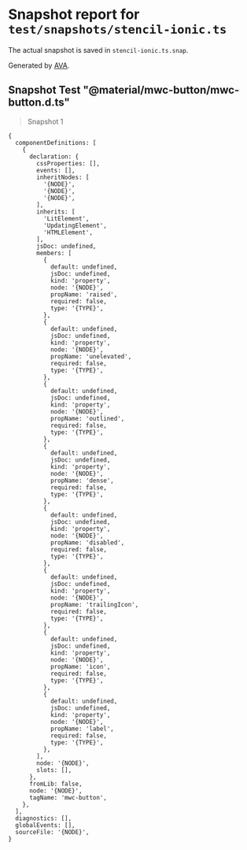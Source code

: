 # Snapshot report for `test/snapshots/stencil-ionic.ts`

The actual snapshot is saved in `stencil-ionic.ts.snap`.

Generated by [AVA](https://ava.li).

## Snapshot Test "@material/mwc-button/mwc-button.d.ts"

> Snapshot 1

    {
      componentDefinitions: [
        {
          declaration: {
            cssProperties: [],
            events: [],
            inheritNodes: [
              '{NODE}',
              '{NODE}',
              '{NODE}',
            ],
            inherits: [
              'LitElement',
              'UpdatingElement',
              'HTMLElement',
            ],
            jsDoc: undefined,
            members: [
              {
                default: undefined,
                jsDoc: undefined,
                kind: 'property',
                node: '{NODE}',
                propName: 'raised',
                required: false,
                type: '{TYPE}',
              },
              {
                default: undefined,
                jsDoc: undefined,
                kind: 'property',
                node: '{NODE}',
                propName: 'unelevated',
                required: false,
                type: '{TYPE}',
              },
              {
                default: undefined,
                jsDoc: undefined,
                kind: 'property',
                node: '{NODE}',
                propName: 'outlined',
                required: false,
                type: '{TYPE}',
              },
              {
                default: undefined,
                jsDoc: undefined,
                kind: 'property',
                node: '{NODE}',
                propName: 'dense',
                required: false,
                type: '{TYPE}',
              },
              {
                default: undefined,
                jsDoc: undefined,
                kind: 'property',
                node: '{NODE}',
                propName: 'disabled',
                required: false,
                type: '{TYPE}',
              },
              {
                default: undefined,
                jsDoc: undefined,
                kind: 'property',
                node: '{NODE}',
                propName: 'trailingIcon',
                required: false,
                type: '{TYPE}',
              },
              {
                default: undefined,
                jsDoc: undefined,
                kind: 'property',
                node: '{NODE}',
                propName: 'icon',
                required: false,
                type: '{TYPE}',
              },
              {
                default: undefined,
                jsDoc: undefined,
                kind: 'property',
                node: '{NODE}',
                propName: 'label',
                required: false,
                type: '{TYPE}',
              },
            ],
            node: '{NODE}',
            slots: [],
          },
          fromLib: false,
          node: '{NODE}',
          tagName: 'mwc-button',
        },
      ],
      diagnostics: [],
      globalEvents: [],
      sourceFile: '{NODE}',
    }
